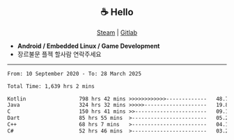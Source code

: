 <h2 align="center"> ☕ Hello </h2>

<p align="center">
  <a href="https://steamcommunity.com/id/Niforances/">Steam</a> |
  <a href="https://gitlab.com/niforances">Gitlab</a>
</p>

 - **Android / Embedded Linux / Game Development**
 - 장르불문 플젝 할사람 연락주세요

------

<!--START_SECTION:waka-->

```txt
From: 10 September 2020 - To: 28 March 2025

Total Time: 1,639 hrs 2 mins

Kotlin                 798 hrs 42 mins >>>>>>>>>>>>-------------   48.73 %
Java                   324 hrs 32 mins >>>>>--------------------   19.80 %
C                      150 hrs 41 mins >>-----------------------   09.19 %
Dart                   85 hrs 55 mins  >------------------------   05.24 %
C++                    68 hrs 7 mins   >------------------------   04.16 %
C#                     52 hrs 46 mins  >------------------------   03.22 %
```

<!--END_SECTION:waka-->
